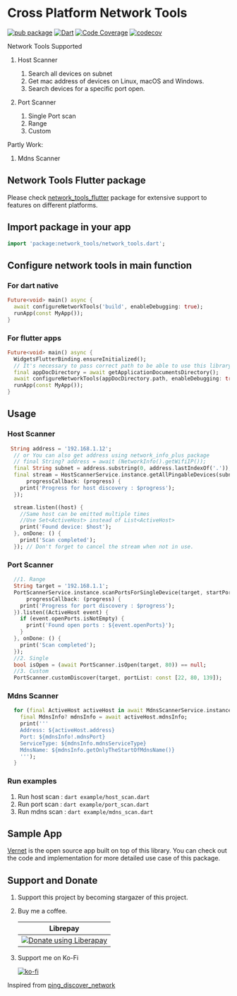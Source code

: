 # Cross Platform Network Tools

[![pub package](https://img.shields.io/pub/v/network_tools.svg)](https://pub.dev/packages/network_tools) [![Dart](https://github.com/osociety/network_tools/actions/workflows/dart.yml/badge.svg)](https://github.com/osociety/network_tools/actions/workflows/dart.yml) [![Code Coverage](https://github.com/osociety/network_tools/actions/workflows/static.yml/badge.svg)](https://osociety.github.io/network_tools) [![codecov](https://codecov.io/gh/osociety/network_tools/graph/badge.svg?token=J9G2472GQZ)](https://codecov.io/gh/osociety/network_tools)

Network Tools Supported

1. Host Scanner
   1. Search all devices on subnet
   2. Get mac address of devices on Linux, macOS and Windows.
   3. Search devices for a specific port open.

2. Port Scanner
   1. Single Port scan
   2. Range
   3. Custom

Partly Work:

1. Mdns Scanner

## Network Tools Flutter package

Please check [network_tools_flutter](https://github.com/osociety/network_tools_flutter) package for extensive support to features on different platforms.

## Import package in your app 

```dart
import 'package:network_tools/network_tools.dart';

```

## Configure network tools in main function

### For dart native

```dart
Future<void> main() async {
  await configureNetworkTools('build', enableDebugging: true);
  runApp(const MyApp());
}
```

### For flutter apps

```dart
Future<void> main() async {
  WidgetsFlutterBinding.ensureInitialized();
  // It's necessary to pass correct path to be able to use this library.
  final appDocDirectory = await getApplicationDocumentsDirectory();
  await configureNetworkTools(appDocDirectory.path, enableDebugging: true);
  runApp(const MyApp());
}
```

## Usage

### Host Scanner

```dart
 String address = '192.168.1.12';
  // or You can also get address using network_info_plus package
  // final String? address = await (NetworkInfo().getWifiIP());
  final String subnet = address.substring(0, address.lastIndexOf('.'));
  final stream = HostScannerService.instance.getAllPingableDevices(subnet, firstHostId: 1, lastHostId: 50,
      progressCallback: (progress) {
    print('Progress for host discovery : $progress');
  });

  stream.listen((host) {
    //Same host can be emitted multiple times
    //Use Set<ActiveHost> instead of List<ActiveHost>
    print('Found device: $host');
  }, onDone: () {
    print('Scan completed');
  }); // Don't forget to cancel the stream when not in use.
```

### Port Scanner

```dart
  //1. Range
  String target = '192.168.1.1';
  PortScannerService.instance.scanPortsForSingleDevice(target, startPort: 1, endPort: 1024,
      progressCallback: (progress) {
    print('Progress for port discovery : $progress');
  }).listen((ActiveHost event) {
    if (event.openPorts.isNotEmpty) {
      print('Found open ports : ${event.openPorts}');
    }
  }, onDone: () {
    print('Scan completed');
  });
  //2. Single
  bool isOpen = (await PortScanner.isOpen(target, 80)) == null;
  //3. Custom
  PortScanner.customDiscover(target, portList: const [22, 80, 139]);
```

### Mdns Scanner

```dart
  for (final ActiveHost activeHost in await MdnsScannerService.instance.searchMdnsDevices()) {
    final MdnsInfo? mdnsInfo = await activeHost.mdnsInfo;
    print('''
    Address: ${activeHost.address}
    Port: ${mdnsInfo!.mdnsPort}
    ServiceType: ${mdnsInfo.mdnsServiceType}
    MdnsName: ${mdnsInfo.getOnlyTheStartOfMdnsName()}
    ''');
  }
```

### Run examples

1. Run host scan : `dart example/host_scan.dart`
2. Run port scan : `dart example/port_scan.dart`
3. Run mdns scan : `dart example/mdns_scan.dart`


## Sample App

[Vernet](https://github.com/git-elliot/vernet) is the open source app built on top of this library.
You can check out the code and implementation for more detailed use case of this package.

## Support and Donate

1. Support this project by becoming stargazer of this project.
2. Buy me a coffee.

    | Librepay | 
    |----------|
    |<noscript><a href="https://liberapay.com/OpenSociety/donate"><img alt="Donate using Liberapay" src="https://liberapay.com/assets/widgets/donate.svg"></a></noscript>|

3. Support me on Ko-Fi

   [![ko-fi](https://ko-fi.com/img/githubbutton_sm.svg)](https://ko-fi.com/fs0c13ty)

Inspired from [ping_discover_network](https://github.com/andrey-ushakov/ping_discover_network)
